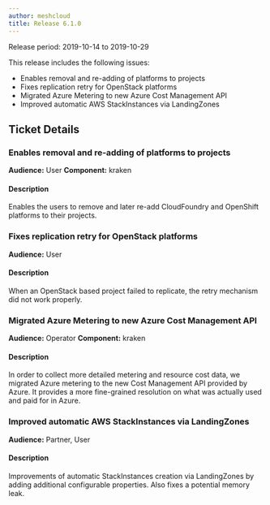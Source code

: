 ```yaml
---
author: meshcloud
title: Release 6.1.0
---
```


Release period: 2019-10-14 to 2019-10-29

This release includes the following issues:
* Enables removal and re-adding of platforms to projects
* Fixes replication retry for OpenStack platforms
* Migrated Azure Metering to new Azure Cost Management API
* Improved automatic AWS StackInstances via LandingZones
<!--truncate-->

## Ticket Details
### Enables removal and re-adding of platforms to projects
**Audience:** User
**Component:** kraken


#### Description
Enables the users to remove and later re-add CloudFoundry and OpenShift platforms to their projects.

### Fixes replication retry for OpenStack platforms
**Audience:** User


#### Description
When an OpenStack based project failed to replicate, the retry mechanism did not work properly.

### Migrated Azure Metering to new Azure Cost Management API
**Audience:** Operator
**Component:** kraken


#### Description
In order to collect more detailed metering and resource cost data, we migrated Azure metering to the new
Cost Management API provided by Azure. It provides a more fine-grained resolution on what was actually used and
paid for in Azure.

### Improved automatic AWS StackInstances via LandingZones
**Audience:** Partner, User


#### Description
Improvements of automatic StackInstances creation via LandingZones by adding additional configurable properties. Also fixes a potential memory leak.

